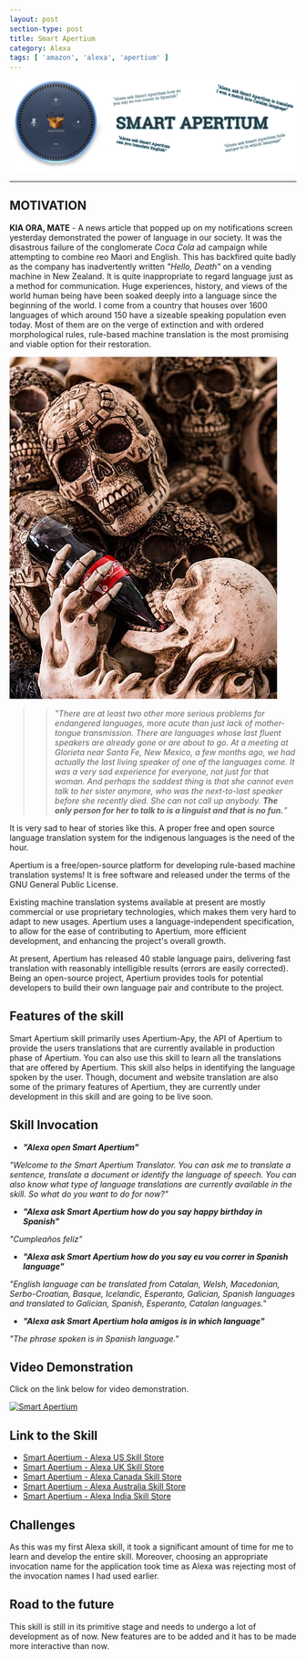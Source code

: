 ```yaml
---
layout: post
section-type: post
title: Smart Apertium
category: Alexa
tags: [ 'amazon', 'alexa', 'apertium' ]
---
```


[![Smart Apertium](/img/post_images/smart_apertium.jpg)](https://www.amazon.in/dp/B07JFPT9NR/ref=syps?ie=UTF8&qid=1539593875&sr=8-1&keywords=smart+apertium)

---

## MOTIVATION
**KIA ORA, MATE** - A news article that popped up on my notifications screen yesterday demonstrated the power of language in our society. It was the disastrous failure of the conglomerate _Coca Cola_ ad campaign while attempting to combine reo Maori and English. This has backfired quite badly as the company has inadvertently written _"Hello, Death"_ on a vending machine in New Zealand. It is quite inappropriate to regard language just as a method for communication. Huge experiences, history, and views of the world human being have been soaked deeply into a language since the beginning of the world. I come from a country that houses over 1600 languages of which around 150 have a sizeable speaking population even today. Most of them are on the verge of extinction and with ordered morphological rules, rule-based machine translation is the most promising and viable option for their restoration.

[![Kia Ora](/img/post_images/kia_ora.jpg)](https://boingboing.net/2018/10/15/coca-cola-trying-to-mix-maori.html)

> > _"There are at least two other more serious problems for endangered languages, more acute than just lack of mother-tongue transmission. There are languages whose last fluent speakers are already gone or are about to go. At a meeting at Glorieta near Santa Fe, New Mexico, a few months ago, we had actually the last living speaker of one of the languages come. It was a very sad experience for everyone, not just for that woman. And perhaps the saddest thing is that she cannot even talk to her sister anymore, who was the next-to-last speaker before she recently died. She can not call up anybody. **The only person for her to talk to is a linguist and that is no fun.**"_

It is very sad to hear of stories like this. A proper free and open source language translation system for the indigenous languages is the need of the hour.

Apertium is a free/open-source platform for developing rule-based machine translation systems! It is free software and released under the terms of the GNU General Public License.

Existing machine translation systems available at present are mostly commercial or use proprietary technologies, which makes them very hard to adapt to new usages. Apertium uses a language-independent specification, to allow for the ease of contributing to Apertium, more efficient development, and enhancing the project's overall growth.

At present, Apertium has released 40 stable language pairs, delivering fast translation with reasonably intelligible results (errors are easily corrected). Being an open-source project, Apertium provides tools for potential developers to build their own language pair and contribute to the project.

## Features of the skill
Smart Apertium skill primarily uses Apertium-Apy, the API of Apertium to provide the users translations that are currently available in production phase of Apertium. You can also use this skill to learn all the translations that are offered by Apertium. This skill also helps in identifying the language spoken by the user. Though, document and website translation are also some of the primary features of Apertium, they are currently under development in this skill and are going to be live soon.

## Skill Invocation
* _**"Alexa open Smart Apertium"**_  

_"Welcome to the Smart Apertium Translator. You can ask me to translate a sentence, translate a document or identify the language of speech. You can also know what type of language translations are currently available in the skill. So what do you want to do for now?"_

* _**"Alexa ask Smart Apertium how do you say happy birthday in Spanish"**_  

_"Cumpleaños feliz"_

* _**"Alexa ask Smart Apertium how do you say eu vou correr in Spanish language"**_  

_"English language can be translated from Catalan, Welsh, Macedonian, Serbo-Croatian, Basque, Icelandic, Esperanto, Galician, Spanish languages and translated to Galician, Spanish, Esperanto, Catalan languages."_

* _**"Alexa ask Smart Apertium hola amigos is in which language"**_  

_"The phrase spoken is in Spanish language."_

## Video Demonstration
Click on the link below for video demonstration.

[![Smart Apertium](https://img.youtube.com/vi/BWCd3t3bjGY/0.jpg)](https://www.youtube.com/watch?v=BWCd3t3bjGY)

## Link to the Skill
* [Smart Apertium - Alexa US Skill Store](https://www.amazon.com/dp/B07JFPT9NR/ref=sr_1_1?ie=UTF8&qid=1539600369&sr=8-1&keywords=smart+apertium)
* [Smart Apertium - Alexa UK Skill Store](https://www.amazon.co.uk/dp/B07JFPT9NR/ref=sr_1_1?s=digital-skills&ie=UTF8&qid=1539595413&sr=1-1&keywords=smart+apertium)
* [Smart Apertium - Alexa Canada Skill Store](https://www.amazon.ca/dp/B07JFPT9NR/ref=sr_1_1?s=digital-skills&ie=UTF8&qid=1539595628&sr=1-1&keywords=smart+apertium)
* [Smart Apertium - Alexa Australia Skill Store](https://www.amazon.com.au/dp/B07JFPT9NR/ref=sr_1_1/358-0171835-7417432?s=digital-skills&ie=UTF8&qid=1539595321&sr=1-1&keywords=smart+apertium)
* [Smart Apertium - Alexa India Skill Store](https://www.amazon.in/dp/B07JFPT9NR/ref=sr_1_1?ie=UTF8&qid=1539600017&sr=8-1&keywords=smart+apertium)

## Challenges
As this was my first Alexa skill, it took a significant amount of time for me to learn and develop the entire skill. Moreover, choosing an appropriate invocation name for the application took time as Alexa was rejecting most of the invocation names I had used earlier.

## Road to the future
This skill is still in its primitive stage and needs to undergo a lot of development as of now. New features are to be added and it has to be made more interactive than now.